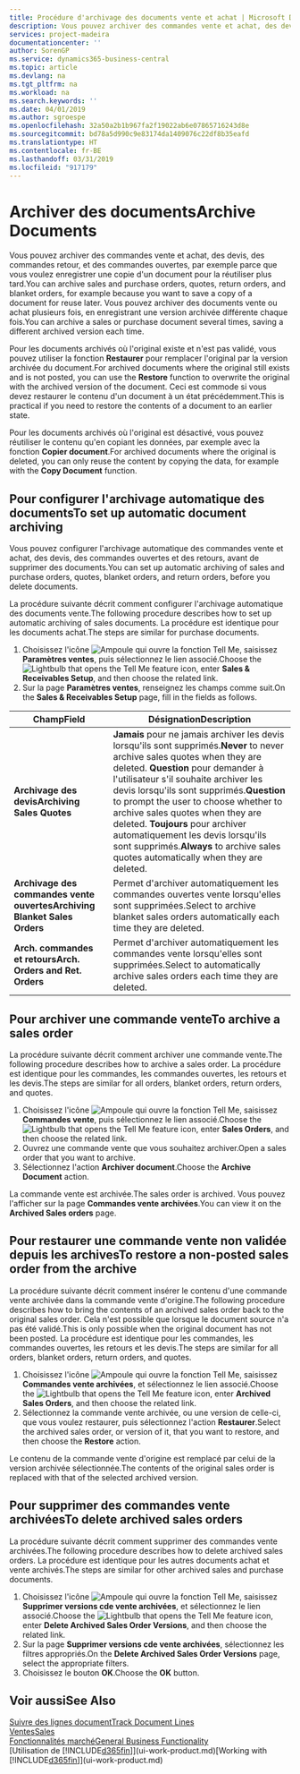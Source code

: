 ```yaml
---
title: Procédure d'archivage des documents vente et achat | Microsoft Docs
description: Vous pouvez archiver des commandes vente et achat, des devis, des retours et des commandes ouvertes, et vous pouvez utiliser le document archivé pour recréer le document d'origine.
services: project-madeira
documentationcenter: ''
author: SorenGP
ms.service: dynamics365-business-central
ms.topic: article
ms.devlang: na
ms.tgt_pltfrm: na
ms.workload: na
ms.search.keywords: ''
ms.date: 04/01/2019
ms.author: sgroespe
ms.openlocfilehash: 32a50a2b1b967fa2f19022ab6e07865716243d8e
ms.sourcegitcommit: bd78a5d990c9e83174da1409076c22df8b35eafd
ms.translationtype: HT
ms.contentlocale: fr-BE
ms.lasthandoff: 03/31/2019
ms.locfileid: "917179"
---
```

# <a name="archive-documents"></a><span data-ttu-id="d9614-103">Archiver des documents</span><span class="sxs-lookup"><span data-stu-id="d9614-103">Archive Documents</span></span>
<span data-ttu-id="d9614-104">Vous pouvez archiver des commandes vente et achat, des devis, des commandes retour, et des commandes ouvertes, par exemple parce que vous voulez enregistrer une copie d'un document pour la réutiliser plus tard.</span><span class="sxs-lookup"><span data-stu-id="d9614-104">You can archive sales and purchase orders, quotes, return orders, and blanket orders, for example because you want to save a copy of a document for reuse later.</span></span> <span data-ttu-id="d9614-105">Vous pouvez archiver des documents vente ou achat plusieurs fois, en enregistrant une version archivée différente chaque fois.</span><span class="sxs-lookup"><span data-stu-id="d9614-105">You can archive a sales or purchase document several times, saving a different archived version each time.</span></span>

<span data-ttu-id="d9614-106">Pour les documents archivés où l'original existe et n'est pas validé, vous pouvez utiliser la fonction **Restaurer** pour remplacer l'original par la version archivée du document.</span><span class="sxs-lookup"><span data-stu-id="d9614-106">For archived documents where the original still exists and is not posted, you can use the **Restore** function to overwrite the original with the archived version of the document.</span></span> <span data-ttu-id="d9614-107">Ceci est commode si vous devez restaurer le contenu d'un document à un état précédemment.</span><span class="sxs-lookup"><span data-stu-id="d9614-107">This is practical if you need to restore the contents of a document to an earlier state.</span></span>

<span data-ttu-id="d9614-108">Pour les documents archivés où l'original est désactivé, vous pouvez réutiliser le contenu qu'en copiant les données, par exemple avec la fonction **Copier document**.</span><span class="sxs-lookup"><span data-stu-id="d9614-108">For archived documents where the original is deleted, you can only reuse the content by copying the data, for example with the **Copy Document** function.</span></span>   

## <a name="to-set-up-automatic-document-archiving"></a><span data-ttu-id="d9614-109">Pour configurer l'archivage automatique des documents</span><span class="sxs-lookup"><span data-stu-id="d9614-109">To set up automatic document archiving</span></span>  
<span data-ttu-id="d9614-110">Vous pouvez configurer l'archivage automatique des commandes vente et achat, des devis, des commandes ouvertes et des retours, avant de supprimer des documents.</span><span class="sxs-lookup"><span data-stu-id="d9614-110">You can set up automatic archiving of sales and purchase orders, quotes, blanket orders, and return orders, before you delete documents.</span></span>

<span data-ttu-id="d9614-111">La procédure suivante décrit comment configurer l'archivage automatique des documents vente.</span><span class="sxs-lookup"><span data-stu-id="d9614-111">The following procedure describes how to set up automatic archiving of sales documents.</span></span> <span data-ttu-id="d9614-112">La procédure est identique pour les documents achat.</span><span class="sxs-lookup"><span data-stu-id="d9614-112">The steps are similar for purchase documents.</span></span>
1.  <span data-ttu-id="d9614-113">Choisissez l'icône ![Ampoule qui ouvre la fonction Tell Me](media/ui-search/search_small.png "Dites-moi ce que vous voulez faire"), saisissez **Paramètres ventes**, puis sélectionnez le lien associé.</span><span class="sxs-lookup"><span data-stu-id="d9614-113">Choose the ![Lightbulb that opens the Tell Me feature](media/ui-search/search_small.png "Tell me what you want to do") icon, enter **Sales & Receivables Setup**, and then choose the related link.</span></span>
2. <span data-ttu-id="d9614-114">Sur la page **Paramètres ventes**, renseignez les champs comme suit.</span><span class="sxs-lookup"><span data-stu-id="d9614-114">On the **Sales & Receivables Setup** page, fill in the fields as follows.</span></span>

|<span data-ttu-id="d9614-115">Champ</span><span class="sxs-lookup"><span data-stu-id="d9614-115">Field</span></span>|<span data-ttu-id="d9614-116">Désignation</span><span class="sxs-lookup"><span data-stu-id="d9614-116">Description</span></span>|
|-----|-----------|
|<span data-ttu-id="d9614-117">**Archivage des devis**</span><span class="sxs-lookup"><span data-stu-id="d9614-117">**Archiving Sales Quotes**</span></span>|<span data-ttu-id="d9614-118">**Jamais** pour ne jamais archiver les devis lorsqu'ils sont supprimés.</span><span class="sxs-lookup"><span data-stu-id="d9614-118">**Never** to never archive sales quotes when they are deleted.</span></span> <span data-ttu-id="d9614-119">**Question** pour demander à l'utilisateur s'il souhaite archiver les devis lorsqu'ils sont supprimés.</span><span class="sxs-lookup"><span data-stu-id="d9614-119">**Question** to prompt the user to choose whether to archive sales quotes when they are deleted.</span></span> <span data-ttu-id="d9614-120">**Toujours** pour archiver automatiquement les devis lorsqu'ils sont supprimés.</span><span class="sxs-lookup"><span data-stu-id="d9614-120">**Always** to archive sales quotes automatically when they are deleted.</span></span>|
|<span data-ttu-id="d9614-121">**Archivage des commandes vente ouvertes**</span><span class="sxs-lookup"><span data-stu-id="d9614-121">**Archiving Blanket Sales Orders**</span></span>|<span data-ttu-id="d9614-122">Permet d'archiver automatiquement les commandes ouvertes vente lorsqu'elles sont supprimées.</span><span class="sxs-lookup"><span data-stu-id="d9614-122">Select to archive blanket sales orders automatically each time they are deleted.</span></span>|
|<span data-ttu-id="d9614-123">**Arch. commandes et retours**</span><span class="sxs-lookup"><span data-stu-id="d9614-123">**Arch. Orders and Ret. Orders**</span></span>|<span data-ttu-id="d9614-124">Permet d'archiver automatiquement les commandes vente lorsqu'elles sont supprimées.</span><span class="sxs-lookup"><span data-stu-id="d9614-124">Select to automatically archive sales orders each time they are deleted.</span></span>|

## <a name="to-archive-a-sales-order"></a><span data-ttu-id="d9614-125">Pour archiver une commande vente</span><span class="sxs-lookup"><span data-stu-id="d9614-125">To archive a sales order</span></span>
<span data-ttu-id="d9614-126">La procédure suivante décrit comment archiver une commande vente.</span><span class="sxs-lookup"><span data-stu-id="d9614-126">The following procedure describes how to archive a sales order.</span></span> <span data-ttu-id="d9614-127">La procédure est identique pour les commandes, les commandes ouvertes, les retours et les devis.</span><span class="sxs-lookup"><span data-stu-id="d9614-127">The steps are similar for all orders, blanket orders, return orders, and quotes.</span></span>

1.  <span data-ttu-id="d9614-128">Choisissez l'icône ![Ampoule qui ouvre la fonction Tell Me](media/ui-search/search_small.png "Dites-moi ce que vous voulez faire"), saisissez **Commandes vente**, puis sélectionnez le lien associé.</span><span class="sxs-lookup"><span data-stu-id="d9614-128">Choose the ![Lightbulb that opens the Tell Me feature](media/ui-search/search_small.png "Tell me what you want to do") icon, enter **Sales Orders**, and then choose the related link.</span></span>  
2.  <span data-ttu-id="d9614-129">Ouvrez une commande vente que vous souhaitez archiver.</span><span class="sxs-lookup"><span data-stu-id="d9614-129">Open a sales order that you want to archive.</span></span>  
3.  <span data-ttu-id="d9614-130">Sélectionnez l'action **Archiver document**.</span><span class="sxs-lookup"><span data-stu-id="d9614-130">Choose the **Archive Document** action.</span></span>

<span data-ttu-id="d9614-131">La commande vente est archivée.</span><span class="sxs-lookup"><span data-stu-id="d9614-131">The sales order is archived.</span></span> <span data-ttu-id="d9614-132">Vous pouvez l'afficher sur la page **Commandes vente archivées**.</span><span class="sxs-lookup"><span data-stu-id="d9614-132">You can view it on the **Archived Sales orders** page.</span></span>

## <a name="to-restore-a-non-posted-sales-order-from-the-archive"></a><span data-ttu-id="d9614-133">Pour restaurer une commande vente non validée depuis les archives</span><span class="sxs-lookup"><span data-stu-id="d9614-133">To restore a non-posted sales order from the archive</span></span>
<span data-ttu-id="d9614-134">La procédure suivante décrit comment insérer le contenu d'une commande vente archivée dans la commande vente d'origine.</span><span class="sxs-lookup"><span data-stu-id="d9614-134">The following procedure describes how to bring the contents of an archived sales order back to the original sales order.</span></span> <span data-ttu-id="d9614-135">Cela n'est possible que lorsque le document source n'a pas été validé.</span><span class="sxs-lookup"><span data-stu-id="d9614-135">This is only possible when the original document has not been posted.</span></span> <span data-ttu-id="d9614-136">La procédure est identique pour les commandes, les commandes ouvertes, les retours et les devis.</span><span class="sxs-lookup"><span data-stu-id="d9614-136">The steps are similar for all orders, blanket orders, return orders, and quotes.</span></span>

1. <span data-ttu-id="d9614-137">Choisissez l'icône ![Ampoule qui ouvre la fonction Tell Me](media/ui-search/search_small.png "Dites-moi ce que vous voulez faire"), saisissez **Commandes vente archivées**, et sélectionnez le lien associé.</span><span class="sxs-lookup"><span data-stu-id="d9614-137">Choose the ![Lightbulb that opens the Tell Me feature](media/ui-search/search_small.png "Tell me what you want to do") icon, enter **Archived Sales Orders**, and then choose the related link.</span></span>
2. <span data-ttu-id="d9614-138">Sélectionnez la commande vente archivée, ou une version de celle-ci, que vous voulez restaurer, puis sélectionnez l'action **Restaurer**.</span><span class="sxs-lookup"><span data-stu-id="d9614-138">Select the archived sales order, or version of it, that you want to restore, and then choose the **Restore** action.</span></span>  

<span data-ttu-id="d9614-139">Le contenu de la commande vente d'origine est remplacé par celui de la version archivée sélectionnée.</span><span class="sxs-lookup"><span data-stu-id="d9614-139">The contents of the original sales order is replaced with that of the selected archived version.</span></span>

## <a name="to-delete-archived-sales-orders"></a><span data-ttu-id="d9614-140">Pour supprimer des commandes vente archivées</span><span class="sxs-lookup"><span data-stu-id="d9614-140">To delete archived sales orders</span></span>
<span data-ttu-id="d9614-141">La procédure suivante décrit comment supprimer des commandes vente archivées.</span><span class="sxs-lookup"><span data-stu-id="d9614-141">The following procedure describes how to delete archived sales orders.</span></span> <span data-ttu-id="d9614-142">La procédure est identique pour les autres documents achat et vente archivés.</span><span class="sxs-lookup"><span data-stu-id="d9614-142">The steps are similar for other archived sales and purchase documents.</span></span>

1.  <span data-ttu-id="d9614-143">Choisissez l'icône ![Ampoule qui ouvre la fonction Tell Me](media/ui-search/search_small.png "Dites-moi ce que vous voulez faire"), saisissez **Supprimer versions cde vente archivées**, et sélectionnez le lien associé.</span><span class="sxs-lookup"><span data-stu-id="d9614-143">Choose the ![Lightbulb that opens the Tell Me feature](media/ui-search/search_small.png "Tell me what you want to do") icon, enter **Delete Archived Sales Order Versions**, and then choose the related link.</span></span>  
2.  <span data-ttu-id="d9614-144">Sur la page **Supprimer versions cde vente archivées**, sélectionnez les filtres appropriés.</span><span class="sxs-lookup"><span data-stu-id="d9614-144">On the **Delete Archived Sales Order Versions** page, select the appropriate filters.</span></span>  
3.  <span data-ttu-id="d9614-145">Choisissez le bouton **OK**.</span><span class="sxs-lookup"><span data-stu-id="d9614-145">Choose the **OK** button.</span></span>

## <a name="see-also"></a><span data-ttu-id="d9614-146">Voir aussi</span><span class="sxs-lookup"><span data-stu-id="d9614-146">See Also</span></span>
[<span data-ttu-id="d9614-147">Suivre des lignes document</span><span class="sxs-lookup"><span data-stu-id="d9614-147">Track Document Lines</span></span>](across-how-to-track-document-lines.md)  
[<span data-ttu-id="d9614-148">Ventes</span><span class="sxs-lookup"><span data-stu-id="d9614-148">Sales</span></span>](sales-manage-sales.md)  
[<span data-ttu-id="d9614-149">Fonctionnalités marché</span><span class="sxs-lookup"><span data-stu-id="d9614-149">General Business Functionality</span></span>](ui-across-business-areas.md)  
<span data-ttu-id="d9614-150">[Utilisation de [!INCLUDE[d365fin](includes/d365fin_md.md)]](ui-work-product.md)</span><span class="sxs-lookup"><span data-stu-id="d9614-150">[Working with [!INCLUDE[d365fin](includes/d365fin_md.md)]](ui-work-product.md)</span></span>
